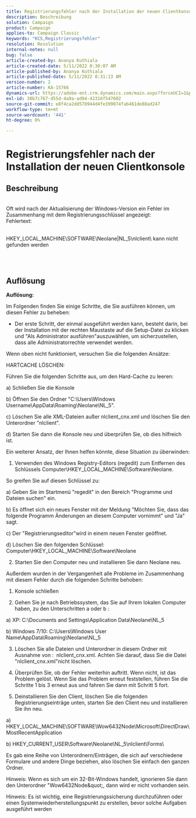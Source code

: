 ```yaml
---
title: Registrierungsfehler nach der Installation der neuen Clientkonsole
description: Beschreibung
solution: Campaign
product: Campaign
applies-to: Campaign Classic
keywords: "KCS,Registrierungsfehler"
resolution: Resolution
internal-notes: null
bug: false
article-created-by: Ananya Kuthiala
article-created-date: 5/11/2022 8:30:07 AM
article-published-by: Ananya Kuthiala
article-published-date: 5/11/2022 8:31:13 AM
version-number: 2
article-number: KA-15766
dynamics-url: https://adobe-ent.crm.dynamics.com/main.aspx?forceUCI=1&pagetype=entityrecord&etn=knowledgearticle&id=e321c08f-04d1-ec11-a7b5-0022480a8e40
exl-id: 38b7c767-d55d-4a9a-ad94-42316f547602
source-git-commit: e8f4ca2dd578944d4fe399074fab461de88ad247
workflow-type: tm+mt
source-wordcount: '441'
ht-degree: 0%

---
```


# Registrierungsfehler nach der Installation der neuen Clientkonsole

## Beschreibung

<br>Oft wird nach der Aktualisierung der Windows-Version ein Fehler im Zusammenhang mit dem Registrierungsschlüssel angezeigt:
<br>Fehlertext:


<br>HKEY_LOCAL_MACHINE\SOFTWARE\Neolane|NL_5\nlclient\ kann nicht gefunden werden





<br> <br>

## Auflösung

<b>Auflösung:</b>


Im Folgenden finden Sie einige Schritte, die Sie ausführen können, um diesen Fehler zu beheben:





- Der erste Schritt, der einmal ausgeführt werden kann, besteht darin, bei der Installation mit der rechten Maustaste auf die Setup-Datei zu klicken und &quot;Als Administrator ausführen&quot;auszuwählen, um sicherzustellen, dass alle Administratorrechte verwendet werden.





Wenn oben nicht funktioniert, versuchen Sie die folgenden Ansätze:





HARTCACHE LÖSCHEN:





Führen Sie die folgenden Schritte aus, um den Hard-Cache zu leeren:



a) Schließen Sie die Konsole

b) Öffnen Sie den Ordner &quot;C:\Users\Windows Username\AppData\Roaming\Neolane\NL_5&quot;.

c) Löschen Sie alle XML-Dateien außer nlclient_cnx.xml und löschen Sie den Unterordner &quot;nlclient&quot;.





d) Starten Sie dann die Konsole neu und überprüfen Sie, ob dies hilfreich ist.







Ein weiterer Ansatz, der Ihnen helfen könnte, diese Situation zu überwinden:





1. Verwenden des Windows Registry-Editors (regedit) zum Entfernen des Schlüssels Computer\HKEY_LOCAL_MACHINE\Software\Neolane.



So greifen Sie auf diesen Schlüssel zu:



a) Geben Sie im Startmenü &quot;regedit&quot; in den Bereich &quot;Programme und Dateien suchen&quot; ein.

b) Es öffnet sich ein neues Fenster mit der Meldung &quot;Möchten Sie, dass das folgende Programm Änderungen an diesem Computer vornimmt&quot; und &quot;Ja&quot; sagt.

c) Der &quot;Registrierungseditor&quot;wird in einem neuen Fenster geöffnet.

d) Löschen Sie den folgenden Schlüssel: Computer\HKEY_LOCAL_MACHINE\Software\Neolane







2. Starten Sie den Computer neu und installieren Sie dann Neolane neu.







Außerdem wurden in der Vergangenheit alle Probleme im Zusammenhang mit diesem Fehler durch die folgenden Schritte behoben:





1. Konsole schließen



2. Gehen Sie je nach Betriebssystem, das Sie auf Ihrem lokalen Computer haben, zu den Unterschritten a oder b :



a) XP: C:\Documents and Settings\Application Data\Neolane\NL_5



b) Windows 7/10: C:\Users\Windows User Name\AppData\Roaming\Neolane\NL_5



3) Löschen Sie alle Dateien und Unterordner in diesem Ordner mit Ausnahme von :  nlclient_cnx.xml. Achten Sie darauf, dass Sie die Datei &quot;nlclient_cnx.xml&quot;nicht löschen.



4) Überprüfen Sie, ob der Fehler weiterhin auftritt. Wenn nicht, ist das Problem gelöst. Wenn Sie das Problem erneut feststellen, führen Sie die Schritte 1 bis 3 erneut aus und fahren Sie dann mit Schritt 5 fort.



5) Deinstallieren Sie den Client, löschen Sie die folgenden Registrierungseinträge unten, starten Sie den Client neu und installieren Sie ihn neu.



a) HKEY_LOCAL_MACHINE\SOFTWARE\Wow6432Node\Microsoft\DirectDraw\MostRecentApplication



b) HKEY_CURRENT_USER\Software\Neolane\NL_5\nlclient\Forms\



Es gab eine Reihe von Unterordnern/Einträgen, die sich auf verschiedene Formulare und andere Dinge beziehen, also löschen Sie einfach den ganzen Ordner.



Hinweis: Wenn es sich um ein 32-Bit-Windows handelt, ignorieren Sie dann den Unterordner &quot;Wow6432Node\&quot;, dann wird er nicht vorhanden sein.







Hinweis: Es ist wichtig, eine Registrierungssicherung durchzuführen oder einen Systemwiederherstellungspunkt zu erstellen, bevor solche Aufgaben ausgeführt werden

